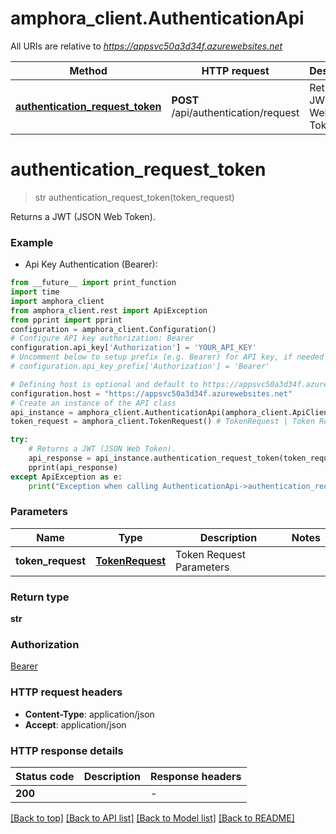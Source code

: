 # amphora_client.AuthenticationApi

All URIs are relative to *https://appsvc50a3d34f.azurewebsites.net*

Method | HTTP request | Description
------------- | ------------- | -------------
[**authentication_request_token**](AuthenticationApi.md#authentication_request_token) | **POST** /api/authentication/request | Returns a JWT (JSON Web Token).             


# **authentication_request_token**
> str authentication_request_token(token_request)

Returns a JWT (JSON Web Token).             

### Example

* Api Key Authentication (Bearer):
```python
from __future__ import print_function
import time
import amphora_client
from amphora_client.rest import ApiException
from pprint import pprint
configuration = amphora_client.Configuration()
# Configure API key authorization: Bearer
configuration.api_key['Authorization'] = 'YOUR_API_KEY'
# Uncomment below to setup prefix (e.g. Bearer) for API key, if needed
# configuration.api_key_prefix['Authorization'] = 'Bearer'

# Defining host is optional and default to https://appsvc50a3d34f.azurewebsites.net
configuration.host = "https://appsvc50a3d34f.azurewebsites.net"
# Create an instance of the API class
api_instance = amphora_client.AuthenticationApi(amphora_client.ApiClient(configuration))
token_request = amphora_client.TokenRequest() # TokenRequest | Token Request Parameters

try:
    # Returns a JWT (JSON Web Token).             
    api_response = api_instance.authentication_request_token(token_request)
    pprint(api_response)
except ApiException as e:
    print("Exception when calling AuthenticationApi->authentication_request_token: %s\n" % e)
```

### Parameters

Name | Type | Description  | Notes
------------- | ------------- | ------------- | -------------
 **token_request** | [**TokenRequest**](TokenRequest.md)| Token Request Parameters | 

### Return type

**str**

### Authorization

[Bearer](../README.md#Bearer)

### HTTP request headers

 - **Content-Type**: application/json
 - **Accept**: application/json

### HTTP response details
| Status code | Description | Response headers |
|-------------|-------------|------------------|
**200** |  |  -  |

[[Back to top]](#) [[Back to API list]](../README.md#documentation-for-api-endpoints) [[Back to Model list]](../README.md#documentation-for-models) [[Back to README]](../README.md)

